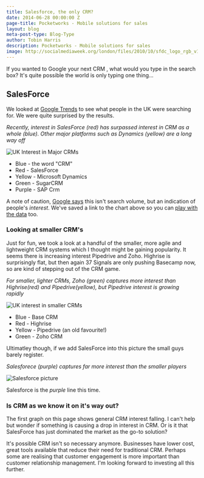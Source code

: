 ```yaml
---
title: Salesforce, the only CRM?
date: 2014-06-28 00:00:00 Z
page-title: Pocketworks - Mobile solutions for sales
layout: blog
meta-post-type: Blog-Type
author: Tobin Harris
description: Pocketworks - Mobile solutions for sales
image: http://socialmediaweek.org/london/files/2010/10/sfdc_logo_rgb_v1.jpg
---
```


If you wanted to Google your next CRM , what would you type in the search box? It's quite possible the world is only typing one thing...

<!--more-->

## SalesForce

We looked at [Google Trends](http://google.com/trends) to see what people in the UK were searching for. We were quite surprised by the results.


*Recently, interest in SalesForce (red) has surpassed interest in CRM as a whole (blue). Other major platforms such as Dynamics (yellow) are a long way off*

![UK Interest in Major CRMs](https://agilesurface-production.s3.amazonaws.com/images/64f94dbbb18dbdee9a7ae177cb7f5eb3)

* Blue - the word "CRM"
* Red - SalesForce
* Yellow - Microsoft Dynamics
* Green - SugarCRM
* Purple - SAP Crm

A note of caution, [Google says](http://www.google.com/trends) this isn't search volume, but an indication of people's *interest*. We've saved a link to the chart above so you can [play with the data](http://www.google.com/trends/explore?hl=en-US&q=CRM,+SalesForce,+Microsoft+Dynamics,+SugarCRM,+SAP+Crm&cmpt=q&content=1) too.


### Looking at smaller CRM's

Just for fun, we took a look at a handful of the smaller, more agile and lightweight CRM systems which I thought might be gaining popularity. It seems there is increasing interest Pipedrive and Zoho. Highrise is surprisingly flat, but then again 37 Signals are only pushing Basecamp now, so are kind of stepping out of the CRM game.

*For smaller, lighter CRMs, Zoho (green) captures more interest than Highrise(red) and Pipedrive(yellow), but Pipedrive interest is growing rapidly*

![UK interest in smaller CRMs](https://agilesurface-production.s3.amazonaws.com/images/131de27b63ab74d768308093216350d4)

* Blue - Base CRM
* Red - Highrise
* Yellow - Pipedrive (an old favourite!)
* Green - Zoho CRM

Ultimatley though, if we add SalesForce into this picture the small guys barely register.

*Salesforece (purple) captures far more interest than the smaller players*

![Salesforce picture](https://agilesurface-production.s3.amazonaws.com/images/e38156c2234ab118501feabde2cb1f9c)

Salesforce is the *purple* line this time.

### Is CRM as we know it on it's way out?

The first graph on this page shows general CRM interest falling. I can't help but wonder if something is causing a drop in interest in CRM. Or is it that SalesForce has just dominated the market as the go-to solution?

It's possible CRM isn't so necessary anymore. Businesses have lower cost, great tools available that reduce their need for traditional CRM. Perhaps some are realising that customer engagement is more important than customer relationship management. I'm looking forward to investing all this further.
